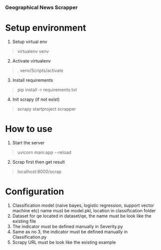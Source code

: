 ### Geographical News Scrapper

# Setup environment
1. Setup virtual env
> virtualenv venv

2. Activate virtualenv
> . venv/Scripts/activate

3. Install requirements
> pip install -r requirements.txt

4. Init scrapy (if not exist)
> scrapy startproject scrapper

# How to use
1. Start the server
> uvicorn main:app --reload
2. Scrap first then get result
> localhost:8000/scrap

# Configuration
1. Classification model (naive bayes, logistic regression, support vector machine etc) name must be model.pkl, location in classification folder
2. Dataset for qe located in dataset/qe, the name must be look like the existing file
3. The indicator must be defined manually in Severity.py
4. Same as no 3, the indicator must be defined manually in Classification.py
5. Scrapy URL must be look like the existing example